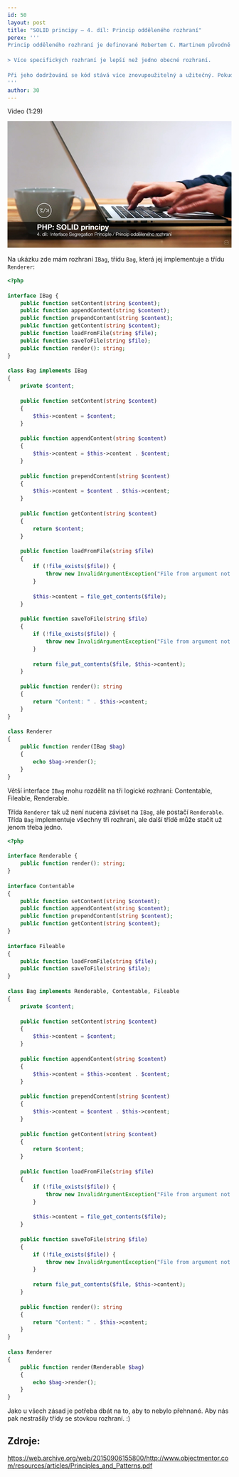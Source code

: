 ```yaml
---
id: 50
layout: post
title: "SOLID principy – 4. díl: Princip odděleného rozhraní"
perex: '''
Princip odděleného rozhraní je definované Robertem C. Martinem původně pro Xerox a říká:

> Více specifických rozhraní je lepší než jedno obecné rozhraní.

Při jeho dodržování se kód stává více znovupoužitelný a užitečný. Pokud je více tříd nuceno implementovat rozhraní s metodami, které nepotřebují, je vhodné najít logický průnik (v čem se shodují) a rozhraní oddělit.
'''
author: 30
---
```


Video (1:29)

[![Video na Youtube](/assets/images/posts/2017/solid-4/solid-youtube.jpg)](http://www.youtube.com/watch?v=RkTMid_ccDo)

Na ukázku zde mám rozhraní ```IBag```, třídu ```Bag```, která jej implementuje a třídu ```Renderer```:

```php
<?php

interface IBag {
    public function setContent(string $content);
    public function appendContent(string $content);
    public function prependContent(string $content);
    public function getContent(string $content);
    public function loadFromFile(string $file);
    public function saveToFile(string $file);
    public function render(): string;
}

class Bag implements IBag
{
    private $content;

    public function setContent(string $content)
    {
        $this->content = $content;
    }

    public function appendContent(string $content)
    {
        $this->content = $this->content . $content;
    }

    public function prependContent(string $content)
    {
        $this->content = $content . $this->content;
    }

    public function getContent(string $content)
    {
        return $content;
    }

    public function loadFromFile(string $file)
    {
        if (!file_exists($file)) {
            throw new InvalidArgumentException("File from argument not exists.");
        }

        $this->content = file_get_contents($file);
    }

    public function saveToFile(string $file)
    {
        if (!file_exists($file)) {
            throw new InvalidArgumentException("File from argument not exists.");
        }

        return file_put_contents($file, $this->content);
    }

    public function render(): string
    {
        return "Content: " . $this->content;
    }
}

class Renderer
{
    public function render(IBag $bag)
    {
        echo $bag->render();
    }
}
```

Větší interface ```IBag``` mohu rozdělit na tři logické rozhraní: Contentable, Fileable, Renderable.

Třída ```Renderer``` tak už není nucena záviset na ```IBag```, ale postačí ```Renderable```. Třída ```Bag``` implementuje všechny tři rozhraní, ale další třídě může stačit už jenom třeba jedno.

```php
<?php

interface Renderable {
    public function render(): string;
}

interface Contentable
{
    public function setContent(string $content);
    public function appendContent(string $content);
    public function prependContent(string $content);
    public function getContent(string $content);
}

interface Fileable
{
    public function loadFromFile(string $file);
    public function saveToFile(string $file);
}

class Bag implements Renderable, Contentable, Fileable
{
    private $content;

    public function setContent(string $content)
    {
        $this->content = $content;
    }

    public function appendContent(string $content)
    {
        $this->content = $this->content . $content;
    }

    public function prependContent(string $content)
    {
        $this->content = $content . $this->content;
    }

    public function getContent(string $content)
    {
        return $content;
    }

    public function loadFromFile(string $file)
    {
        if (!file_exists($file)) {
            throw new InvalidArgumentException("File from argument not exists.");
        }

        $this->content = file_get_contents($file);
    }

    public function saveToFile(string $file)
    {
        if (!file_exists($file)) {
            throw new InvalidArgumentException("File from argument not exists.");
        }

        return file_put_contents($file, $this->content);
    }

    public function render(): string
    {
        return "Content: " . $this->content;
    }
}

class Renderer
{
    public function render(Renderable $bag)
    {
        echo $bag->render();
    }
}
```

Jako u všech zásad je potřeba dbát na to, aby to nebylo přehnané. Aby nás pak nestrašily třídy se stovkou rozhraní. :)

## Zdroje:
https://web.archive.org/web/20150906155800/http://www.objectmentor.com/resources/articles/Principles_and_Patterns.pdf
